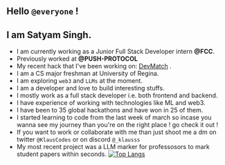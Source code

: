 ## Hello `@everyone` !
## I am Satyam Singh.
- I am currently working as a Junior Full Stack Developer intern <b>@FCC</b>.
- Previously worked at <b>@PUSH-PROTOCOL</b>
- My recent hack that I've been working on: [DevMatch](http://devvvmatch.vercel.app) .
- I am a CS major freshman at University of Regina.
- I am exploring `web3` and `LLMs` at the moment.
- I am a developer and love to build interesting stuffs.
- I mostly work as a full stack developer i.e. both frontend and backend.
- I have experience of working with technologies like ML and web3.
- I have been to 35 global hackathons and have won in 25 of them.
- I started learning to code from the last week of march so incase you wanna see my journey than you're on the right place ! go check it out !
- If you want to work or collaborate with me than just shoot me a dm on twitter `@KlausCodes` or on discord `@_klausss` <br>
- My most recent project was a LLM marker for professosors to mark student papers within seconds.
[![Top Langs](https://github-readme-stats.vercel.app/api/top-langs/?username=KlausMikhaelson&layout=compact&theme=calm)](https://github.com/KlausMikhaelson/github-readme-stats)
